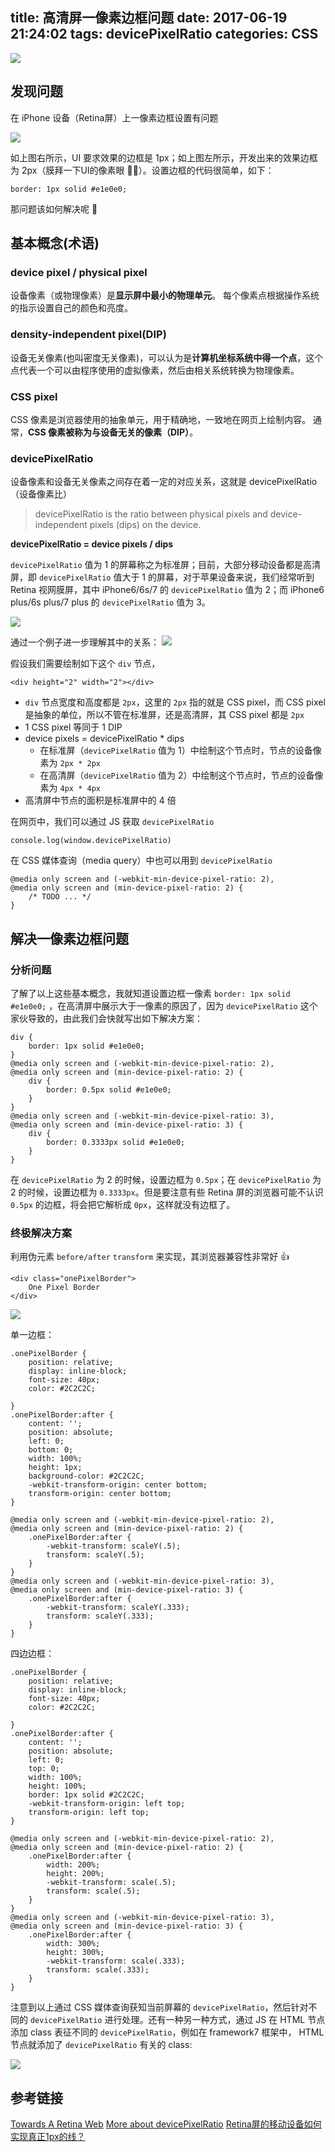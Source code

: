 title: 高清屏一像素边框问题
date: 2017-06-19 21:24:02
tags: devicePixelRatio
categories: CSS
---


![](http://7vikhl.com1.z0.glb.clouddn.com/retinaDisplayMagnified_1159x285@2x.png)
<!-- more -->

## 发现问题
在 iPhone 设备（Retina屏）上一像素边框设置有问题

![](http://7vikhl.com1.z0.glb.clouddn.com/F115E87F-990C-4957-B007-26F8B844287D.png)

如上图右所示，UI 要求效果的边框是 1px；如上图左所示，开发出来的效果边框为 2px（膜拜一下UI的像素眼 👍🏿）。设置边框的代码很简单，如下：
```
border: 1px solid #e1e0e0;
```
那问题该如何解决呢 🤔

## 基本概念(术语)

### device pixel / physical pixel
设备像素（或物理像素）是**显示屏中最小的物理单元**。 每个像素点根据操作系统的指示设置自己的颜色和亮度。

### density-independent pixel(DIP)
设备无关像素(也叫密度无关像素)，可以认为是**计算机坐标系统中得一个点**，这个点代表一个可以由程序使用的虚拟像素，然后由相关系统转换为物理像素。

### CSS pixel
CSS 像素是浏览器使用的抽象单元，用于精确地，一致地在网页上绘制内容。 通常，**CSS 像素被称为与设备无关的像素（DIP）**。

### devicePixelRatio
设备像素和设备无关像素之间存在着一定的对应关系，这就是 devicePixelRatio（设备像素比）

> devicePixelRatio is the ratio between physical pixels and device-independent pixels (dips) on the device.

**devicePixelRatio = device pixels / dips**

`devicePixelRatio` 值为 1 的屏幕称之为标准屏；目前，大部分移动设备都是高清屏，即 `devicePixelRatio` 值大于 1 的屏幕，对于苹果设备来说，我们经常听到 Retina 视网膜屏，其中 iPhone6/6s/7 的 `devicePixelRatio` 值为 2；而 iPhone6 plus/6s plus/7 plus 的 `devicePixelRatio` 值为 3。

![](http://7vikhl.com1.z0.glb.clouddn.com/iphone-6-plus-screen.jpg)

通过一个例子进一步理解其中的关系：
![](http://7vikhl.com1.z0.glb.clouddn.com/AF218F20-056F-4CB4-8A1F-2949C6913DCD.png)

假设我们需要绘制如下这个 `div` 节点，
```
<div height="2" width="2"></div>
```
- `div` 节点宽度和高度都是 `2px`，这里的 `2px` 指的就是 CSS pixel，而 CSS pixel 是抽象的单位，所以不管在标准屏，还是高清屏，其 CSS pixel 都是 `2px`
- 1 CSS pixel 等同于 1 DIP
- device pixels = devicePixelRatio * dips
	- 在标准屏（`devicePixelRatio` 值为 1）中绘制这个节点时，节点的设备像素为 `2px * 2px`
	- 在高清屏（`devicePixelRatio` 值为 2）中绘制这个节点时，节点的设备像素为 `4px * 4px`
- 高清屏中节点的面积是标准屏中的 4 倍

在网页中，我们可以通过 JS 获取 `devicePixelRatio`
```
console.log(window.devicePixelRatio)
```
在 CSS 媒体查询（media query）中也可以用到 `devicePixelRatio`
```
@media only screen and (-webkit-min-device-pixel-ratio: 2),
@media only screen and (min-device-pixel-ratio: 2) {
	/* TODO ... */
}
```

## 解决一像素边框问题

### 分析问题
了解了以上这些基本概念，我就知道设置边框一像素 `border: 1px solid #e1e0e0;` ，在高清屏中展示大于一像素的原因了，因为 `devicePixelRatio` 这个家伙导致的，由此我们会快就写出如下解决方案：
```
div {
    border: 1px solid #e1e0e0;
}
@media only screen and (-webkit-min-device-pixel-ratio: 2),
@media only screen and (min-device-pixel-ratio: 2) {
    div {
        border: 0.5px solid #e1e0e0;
    }
}
@media only screen and (-webkit-min-device-pixel-ratio: 3),
@media only screen and (min-device-pixel-ratio: 3) {
    div {
        border: 0.3333px solid #e1e0e0;
    }
}
```
在 `devicePixelRatio` 为 2 的时候，设置边框为 `0.5px`；在 `devicePixelRatio` 为 2 的时候，设置边框为 `0.3333px`。但是要注意有些 Retina 屏的浏览器可能不认识 `0.5px` 的边框，将会把它解析成 `0px`，这样就没有边框了。

### 终极解决方案
利用伪元素 `before/after`  `transform` 来实现，其浏览器兼容性非常好 👍
```
<div class="onePixelBorder">
    One Pixel Border
</div>
```

![](http://7vikhl.com1.z0.glb.clouddn.com/9C362BA4-4C66-4590-BED9-6DCE84EA2232.png)

单一边框：
```
.onePixelBorder {
    position: relative;
    display: inline-block;
    font-size: 40px;
    color: #2C2C2C;

}
.onePixelBorder:after {
    content: '';
    position: absolute;
    left: 0;
    bottom: 0;
    width: 100%;
    height: 1px;
    background-color: #2C2C2C;
    -webkit-transform-origin: center bottom;
    transform-origin: center bottom;
}

@media only screen and (-webkit-min-device-pixel-ratio: 2),
@media only screen and (min-device-pixel-ratio: 2) {
    .onePixelBorder:after {
        -webkit-transform: scaleY(.5);
        transform: scaleY(.5);
    }
}
@media only screen and (-webkit-min-device-pixel-ratio: 3),
@media only screen and (min-device-pixel-ratio: 3) {
    .onePixelBorder:after {
        -webkit-transform: scaleY(.333);
        transform: scaleY(.333);
    }
}
```

四边边框：
```
.onePixelBorder {
    position: relative;
    display: inline-block;
    font-size: 40px;
    color: #2C2C2C;

}
.onePixelBorder:after {
    content: '';
    position: absolute;
    left: 0;
    top: 0;
    width: 100%;
    height: 100%;
    border: 1px solid #2C2C2C;
    -webkit-transform-origin: left top;
    transform-origin: left top;
}

@media only screen and (-webkit-min-device-pixel-ratio: 2),
@media only screen and (min-device-pixel-ratio: 2) {
    .onePixelBorder:after {
        width: 200%;
        height: 200%;
        -webkit-transform: scale(.5);
        transform: scale(.5);
    }
}
@media only screen and (-webkit-min-device-pixel-ratio: 3),
@media only screen and (min-device-pixel-ratio: 3) {
    .onePixelBorder:after {
        width: 300%;
        height: 300%;
        -webkit-transform: scale(.333);
        transform: scale(.333);
    }
}
```

注意到以上通过 CSS 媒体查询获知当前屏幕的 `devicePixelRatio`，然后针对不同的 `devicePixelRatio` 进行处理。还有一种另一种方式，通过 JS 在 HTML 节点添加 class 表征不同的 `devicePixelRatio`，例如在 framework7 框架中， HTML 节点就添加了 `devicePixelRatio` 有关的 class:

![](http://7vikhl.com1.z0.glb.clouddn.com/BED6EAE5-B9D5-45B2-A22E-A1B698ECFED1.png)

## 参考链接
[Towards A Retina Web](https://www.smashingmagazine.com/2012/08/towards-retina-web/)
[More about devicePixelRatio](https://www.quirksmode.org/blog/archives/2012/07/more_about_devi.html)
[Retina屏的移动设备如何实现真正1px的线？](https://jinlong.github.io/2015/05/24/css-retina-hairlines/)